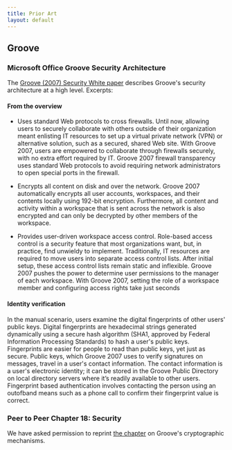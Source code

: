 ```yaml
---
title: Prior Art
layout: default
---
```


## Groove 

### Microsoft Office Groove Security Architecture 

The [Groove (2007) Security White paper](http://www.nsa.gov/ia/_files/support/Office_Groove_Security_White_Paper.pdf) describes Groove's security architecture at a high level. Excerpts:

#### From the overview

* Uses standard Web protocols to cross firewalls. Until now, allowing users to securely collaborate with others outside of their organization meant enlisting IT resources to set up a virtual private network (VPN) or alternative solution, such as a secured, shared Web site. With Groove 2007, users are empowered to collaborate through firewalls securely, with no extra effort required by IT. Groove 2007 firewall transparency uses standard Web protocols to avoid requiring network administrators to open special ports in the firewall. 

* Encrypts all content on disk and over the network. Groove 2007 automatically encrypts all user accounts, workspaces, and their contents locally using 192-bit encryption. Furthermore, all content and activity within a workspace that is sent across the network is also encrypted and can only be decrypted by other members of the workspace. 

* Provides user-driven workspace access control. Role-based access control is a security feature that most organizations want, but, in practice, find unwieldy to implement. Traditionally, IT resources are required to move users into separate access control lists. After initial setup, these access control lists remain static and inflexible. Groove 2007 pushes the power to determine user permissions to the manager of each workspace. With Groove 2007, setting the role of a workspace member and configuring access rights take just seconds

#### Identity verification

In the manual scenario, users examine the digital fingerprints of other users' public keys. Digital fingerprints are hexadecimal strings generated dynamically using a secure hash algorithm (SHA­1, approved by Federal Information Processing Standards) to hash a user's public keys. Fingerprints are easier for people to read than public keys, yet just as secure. Public keys, which Groove 2007 uses to verify signatures on messages, travel in a user's contact information. The contact information is a user's electronic identity; it can be stored in the Groove Public Directory on local directory servers where it’s readily available to other users. Fingerprint based authentication involves contacting the person using an out­of­band means such as a phone call to confirm their fingerprint value is correct.

### Peer to Peer Chapter 18: Security

We have asked permission to reprint [the chapter](http://my.safaribooksonline.com/book/technology-management/059600110x/iiidot-technical-topics/ch18-1-fm2xml) on Groove's cryptographic mechanisms.
